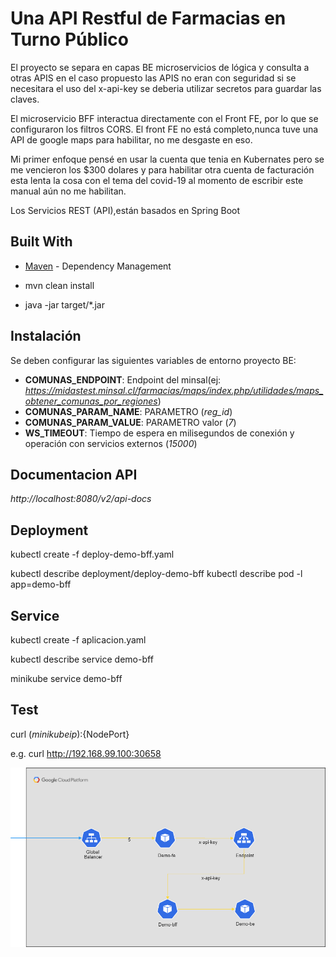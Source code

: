 # Una API Restful de Farmacias en Turno Público 
El proyecto se separa en capas BE microservicios de lógica y consulta a otras APIS en el caso propuesto las APIS no eran con seguridad si se necesitara el uso del x-api-key se deberia utilizar secretos para guardar las claves.

El microservicio BFF interactua directamente con el Front FE, por lo que se configuraron los filtros CORS.
El front FE no está completo,nunca tuve una API de google maps para habilitar, no me desgaste en eso.

Mi primer enfoque pensé en usar la cuenta que tenia en Kubernates pero se me vencieron los $300 dolares y para habilitar otra cuenta de facturación esta lenta la cosa con el tema del covid-19 al momento de escribir este manual aún no me habilitan. 

Los Servicios REST (API),están basados en Spring Boot

## Built With

* [Maven](https://maven.apache.org/) - Dependency Management
    
* mvn clean install

* java -jar target/*.jar

## Instalación

Se deben configurar las siguientes variables de entorno proyecto BE:

- **COMUNAS_ENDPOINT**: Endpoint del minsal(ej: *https://midastest.minsal.cl/farmacias/maps/index.php/utilidades/maps_obtener_comunas_por_regiones*)
- **COMUNAS_PARAM_NAME**: PARAMETRO  (*reg_id*)
- **COMUNAS_PARAM_VALUE**: PARAMETRO valor (*7*)
- **WS_TIMEOUT**: Tiempo de espera en milisegundos de conexión y operación con servicios externos (*15000*)

## Documentacion API

*http://localhost:8080/v2/api-docs*

## Deployment
kubectl create -f deploy-demo-bff.yaml

kubectl describe deployment/deploy-demo-bff
kubectl describe pod -l app=demo-bff

## Service
kubectl create -f aplicacion.yaml

kubectl describe service demo-bff

minikube service demo-bff

## Test 

curl $(minikube ip):${NodePort}

e.g. curl http://192.168.99.100:30658

![GCP Diagrama](https://github.com/u47108/sample-kb/blob/master/Demogcp.png) 
